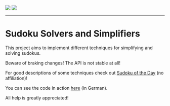 <a href="https://godoc.org/github.com/jraedisch/sudoku"><img src="https://img.shields.io/badge/godoc-reference-blue.svg"></a>
<a href="https://goreportcard.com/report/jraedisch/sudoku"><img src="https://goreportcard.com/badge/github.com/jraedisch/sudoku"></a>

---

# Sudoku Solvers and Simplifiers

This project aims to implement different techniques for simplifying and solving sudokus.

Beware of braking changes! The API is not stable at all!

For good descriptions of some techniques check out [Sudoku of the Day](https://www.sudokuoftheday.com/techniques/) (no affiliation)!

You can see the code in action [here](https://twitter.com/SudokuPur) (in German).

All help is greatly appreciated!
